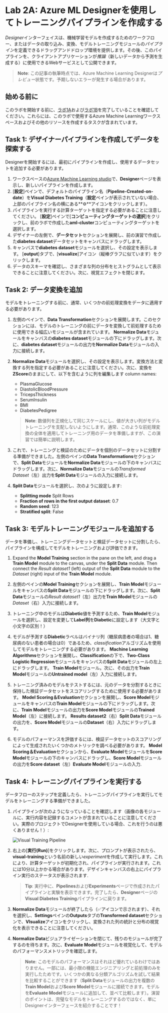 # Lab 2A: Azure ML Designerを使用してトレーニングパイプラインを作成する

*Designer*インターフェイスは、機械学習モデルを作成するためのワークフロー、またはデータの取り込み、変換、モデルトレーニングモジュールの*パイプライン*を定義できるドラッグアンドドロップ環境を提供します。その後、このパイプラインを、クライアントアプリケーションが*推論*（新しいデータから予測を生成する）に使用できるWebサービスとして公開できます。

> **Note**: この記事の執筆時点では、Azure Machine Learning Designerは*プレビュー*状態です。予期しないエラーが発生する場合があります。

## 始める前に

このラボを開始する前に、[ラボ1A](Lab01A.md)および[ラボ1B](Lab01B.md)を完了していることを確認してください。これらには、このラボで使用するAzure Machine Learningワークスペースおよびその他のリソースを作成するタスクが含まれています。

## Task 1: デザイナーパイプラインを作成してデータを探索する

Designerを開始するには、最初にパイプラインを作成し、使用するデータセットを追加する必要があります。

1. ワークスペースの[Azure Machine Learning studio](https://ml.azure.com)で、**Designer**ページを表示し、新しいパイプラインを作成します。
2. [**設定**]ペインで、デフォルトのパイプライン名（**Pipeline-Created-on-date**）を**Visual Diabetes Training**（**設定**ペインが表示されていない場合、上部のパイプライン名の横にある**⚙**アイコンをクリックします）。
3. パイプラインを実行する計算ターゲットを指定する必要があることに注意してください。 [**設定**]ペインで[**コンピューティングターゲットの選択**]をクリックし、前のラボで作成した**aml-cluster**コンピューティングターゲットを選択します。
4. デザイナーの左側で、**データセット**セクションを展開し、前の演習で作成した**diabetes dataset**データセットをキャンバスにドラッグします。
5. キャンバスで**diabetes dataset**モジュールを選択し、その設定を表示します。 [**output**]タブで、[**visualize**]アイコン（縦棒グラフに似ています）をクリックします。
6. データのスキーマを確認し、さまざまな列の分布をヒストグラムとして表示できることに注意してください。次に、視覚エフェクトを閉じます。

## Task 2: データ変換を追加

モデルをトレーニングする前に、通常、いくつかの前処理変換をデータに適用する必要があります。

1. 左側のペインで、**Data Transformation**セクションを展開します。このセクションには、モデルのトレーニングの前にデータを変換して前処理するために使用できる幅広いモジュールが含まれています。 **Normalize Data**モジュールをキャンバスの**diabetes dataset**モジュールの下にドラッグします。次に、**diabetes dataset**モジュールの出力を**Normalize Data**モジュールの入力に接続します。
2. **Normalize Data**モジュールを選択し、その設定を表示します。変換方法と変換する列を指定する必要があることに注意してください。次に、変換を**ZScore**のままにして、以下を含むように列を編集します
column names:
    * PlasmaGlucose
    * DiastolicBloodPressure
    * TricepsThickness
    * SerumInsulin
    * BMI
    * DiabetesPedigree

    > **Note**: 数値列を正規化して同じスケールにし、値が大きい列がモデルトレーニングを支配しないようにします。通常、このような前処理変換の全体を適用してトレーニング用のデータを準備しますが、この演習では簡単に説明します。

3. これで、トレーニングと検証のためにデータを個別のデータセットに分割する準備ができました。左側のペインの**Data Transformations**セクションで、**Split Data**モジュールを**Normalize Data**モジュールの下のキャンバスにドラッグします。次に、**Normalize Data**モジュールの*Transformed Dataset*（左）出力を**Split Data**モジュールの入力に接続します。

4. **Split Data**モジュールを選択し、次のように設定します:
    * **Splitting mode** Split Rows
    * **Fraction of rows in the first output dataset**: 0.7
    * **Random seed**: 123
    * **Stratified split**: False

## Task 3: モデルトレーニングモジュールを追加する

データを準備し、トレーニングデータセットと検証データセットに分割したら、パイプラインを構成してモデルをトレーニングおよび評価できます。

1. Expand the **Model Training** section in the pane on the left, and drag a **Train Model** module to the canvas, under the **Split Data** module. Then connect the *Result dataset1* (left) output of the **Split Data** module to the *Dataset* (right) input of the **Train Model** module.
1. 左側のペインの**Model Training**セクションを展開し、**Train Model**モジュールをキャンバスの**Split Data**モジュールの下にドラッグします。次に、**Split Data**モジュールの*Result dataset1*（左）出力を**Train Model**モジュールの*Dataset*（右）入力に接続します。

2. トレーニング中のモデルは**Diabetic**値を予測するため、**Train Model**モジュールを選択し、設定を変更して**Label列**を**Diabetic**に設定します（大文字と小文字の区別！）

3. モデルが予測する**Diabetic**ラベルはバイナリ列（糖尿病患者の場合は1、糖尿病のない患者の場合は0）であるため、*classification*アルゴリズムを使用してモデルをトレーニングする必要があります。 **Machine Learning Algorithms**セクションを展開し、**Classification**の下で、**Two-Class Logistic Regression**モジュールをキャンバスの**Split Data**モジュールの左上にドラッグします。 **Train Model**モジュール。次に、その出力を**Train Model**モジュールの**Untrained model**（左）入力に接続します。

4. トレーニング済みのモデルをテストするには、元のデータを分割するときに保持した検証データセットをスコアリングするために使用する必要があります。 **Model Scoring＆Evaluation**セクションを展開し、**Score Model**モジュールをキャンバスの**Train Model**モジュールの下にドラッグします。次に、**Train Model**モジュールの出力を**Score Model**モジュールの**Trained Model**（左）に接続します。 **Results dataset2**（右）**Split Data**モジュールの出力を、**Score Model**モジュールの**Dataset**（右）入力にドラッグします。

5. モデルのパフォーマンスを評価するには、検証データセットのスコアリングによって生成されたいくつかのメトリックを調べる必要があります。 **Model Scoring＆Evaluation**セクションから、**Evaluate Model**モジュールを**Score Model**モジュールの下のキャンバスにドラッグし、**Score Model**モジュールの出力を**Score dataset**（左）**Evaluate Model**モジュールの入力.

## Task 4:  トレーニングパイプラインを実行する

データフローのステップを定義したら、トレーニングパイプラインを実行してモデルをトレーニングする準備ができました。

1. パイプラインが次のようになっていることを確認します（画像の各モジュールに、実行内容を記録するコメントが含まれていることに注意してください。実際のプロジェクトでDesignerを使用している場合、これを行うのは悪くありません！）:

    ![Visual Training Pipeline](images/visual-training.jpg)

2. 右上の[**実行(Run)**]をクリックします。次に、プロンプトが表示されたら、**visual-training**という名前の新しい*experiment*を作成して実行します。これにより、計算ターゲットが初期化され、パイプラインが実行されます。これには10分以上かかる場合があります。デザインキャンバスの右上にパイプライン実行のステータスが表示されます.

    > **Tip**: 実行中に、**Pipelines**および**Experiments**ページで作成されたパイプラインと実験を表示できます。完了したら、**Designer**ページの**Visual Diabetes Training**パイプラインに戻ります。

3. **Normalize Data**モジュールが終了したら（&#x2705;アイコンで示されます）、それを選択し、**Settings**ペインの**Outputs**タブの**Transformed dataset**セクションで、**VIsualize**アイコンをクリックし、変換された列の統計と分布の視覚化を表示できることに注意してください。


4. **Normalize Data**ビジュアライゼーションを閉じて、残りのモジュールが完了するのを待ちます。次に、**Evaluate Model**モジュールを視覚化して、モデルのパフォーマンスメトリックを確認します。

    > **Note**: このモデルのパフォーマンスはそれほど優れているわけではありません。一部には、最小限の機能エンジニアリングと前処理のみを実行したためです。いくつかの異なる分類アルゴリズムを試して結果を比較することができます（**Split Data**モジュールの出力を複数の**Train Model**および**Score Model**モジュールに接続できます。モデルを**Evaluate Model**モジュールに追加して、並べて比較します）。演習のポイントは、完璧なモデルをトレーニングするのではなく、単にDesignerインターフェースを紹介することです！
